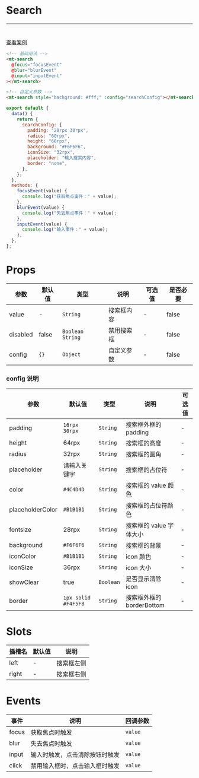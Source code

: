 # Search

---

#

[查看案例](https://env-00jxgns8zjjt-static.normal.cloudstatic.cn/index.html#/pages/base/search)

```html
<!-- 基础用法 -->
<mt-search
  @focus="focusEvent"
  @blur="blurEvent"
  @input="inputEvent"
></mt-search>

<!-- 自定义参数 -->
<mt-search style="background: #fff;" :config="searchConfig"></mt-search>
```

```javascript
export default {
  data() {
    return {
      searchConfig: {
        padding: "20rpx 30rpx",
        radius: "60rpx",
        height: "68rpx",
        background: "#F6F6F6",
        iconSize: "32rpx",
        placeholder: "输入搜索内容",
        border: "none",
      },
    };
  },
  methods: {
    focusEvent(value) {
      console.log("获取焦点事件：" + value);
    },
    blurEvent(value) {
      console.log("失去焦点事件：" + value);
    },
    inputEvent(value) {
      console.log("输入事件：" + value);
    },
  },
};
```

# Props

| 参数     | 默认值 | 类型               | 说明       | 可选值 | 是否必要 |
| -------- | ------ | ------------------ | ---------- | ------ | -------- |
| value    | -      | `String`           | 搜索框内容 | -      | false    |
| disabled | false  | `Boolean` `String` | 禁用搜索框 | -      | false    |
| config   | `{}`   | `Object`           | 自定义参数 | -      | false    |

### config 说明

| 参数             | 默认值              | 类型      | 说明                      | 可选值 |
| ---------------- | ------------------- | --------- | ------------------------- | ------ |
| padding          | `16rpx 30rpx`       | `String`  | 搜索框外框的 padding      | -      |
| height           | 64rpx               | `String`  | 搜索框的高度              | -      |
| radius           | 32rpx               | `String`  | 搜索框的圆角              | -      |
| placeholder      | 请输入关键字        | `String`  | 搜索框的占位符            | -      |
| color            | `#4C4D4D`           | `String`  | 搜索框的 value 颜色       | -      |
| placeholderColor | `#B1B1B1`           | `String`  | 搜索框的占位符颜色        | -      |
| fontsize         | 28rpx               | `String`  | 搜索框的 value 字体大小   | -      |
| background       | `#F6F6F6`           | `String`  | 搜索框的背景              | -      |
| iconColor        | `#B1B1B1`           | `String`  | icon 颜色                 | -      |
| iconSize         | 36rpx               | `String`  | icon 大小                 | -      |
| showClear        | true                | `Boolean` | 是否显示清除 icon         | -      |
| border           | `1px solid #F4F5F8` | `String`  | 搜索框外框的 borderBottom | -      |

# Slots

| 插槽名 | 默认值 | 说明       |
| ------ | ------ | ---------- |
| left   | -      | 搜索框左侧 |
| right  | -      | 搜索框右侧 |

# Events

| 事件  | 说明                           | 回调参数 |
| ----- | ------------------------------ | -------- |
| focus | 获取焦点时触发                 | `value`  |
| blur  | 失去焦点时触发                 | `value`  |
| input | 输入时触发，点击清除按钮时触发 | `value`  |
| click | 禁用输入框时，点击输入框时触发 | `value`  |
